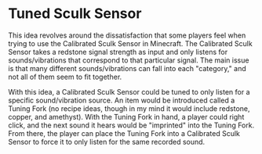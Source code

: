 # Tuned Sculk Sensor

This idea revolves around the dissatisfaction that some players feel when trying to use the Calibrated Sculk Sensor in Minecraft. The Calibrated Sculk Sensor takes a redstone signal strength as input and only listens for sounds/vibrations that correspond to that particular signal. The main issue is that many different sounds/vibrations can fall into each "category," and not all of them seem to fit together.

With this idea, a Calibrated Sculk Sensor could be tuned to only listen for a specific sound/vibration source. An item would be introduced called a Tuning Fork (no recipe ideas, though in my mind it would include redstone, copper, and amethyst). With the Tuning Fork in hand, a player could right click, and the next sound it hears would be "imprinted" into the Tuning Fork. From there, the player can place the Tuning Fork into a Calibrated Sculk Sensor to force it to only listen for the same recorded sound.


